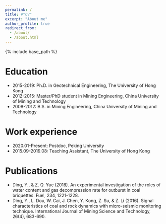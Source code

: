 ```yaml
---
permalink: /
title: #"CV"
excerpt: "About me"
author_profile: true
redirect_from: 
  - /about/
  - /about.html
---
```

{% include base_path %}

Education
======
* 2015-2019: Ph.D. in Geotechnical Engineering, The University of Hong Kong
* 2012-2015: Master/PhD student in Mining Engineering, China University of Mining and Technology
* 2008-2012: B.S. in Mining Engineering, China University of Mining and Technology

Work experience
======
* 2020.01-Present: Postdoc, Peking University
* 2015.09-2019.08: Teaching Assistant, The University of Hong Kong

Publications
======
* Ding, Y., & Z. Q. Yue (2018). An experimental investigation of the roles of water content and gas decompression rate for outburst in coal briquettes. Fuel, 234, 1221-1228.
* Ding, Y., L. Dou, W. Cai, J. Chen, Y. Kong, Z. Su, & Z. Li (2016). Signal characteristics of coal and rock dynamics with micro-seismic monitoring technique. International Journal of Mining Science and Technology, 26(4), 683-690.